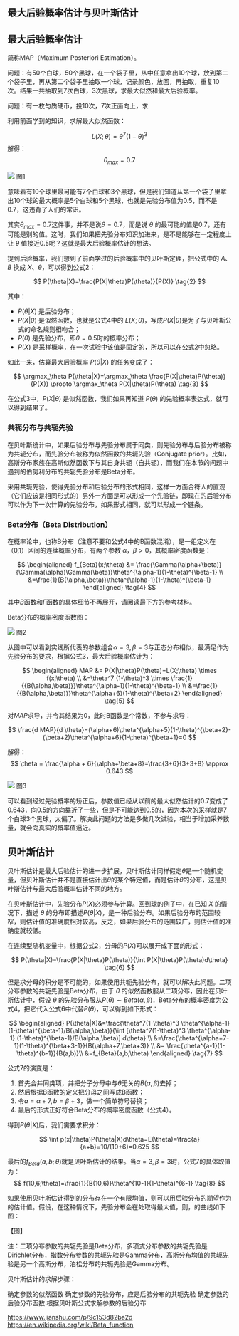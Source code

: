 <!--Copyright © Microsoft Corporation. All rights reserved.
  适用于[License](https://github.com/Microsoft/ai-edu/blob/master/LICENSE.md)版权许可-->

## 最大后验概率估计与贝叶斯估计

## 最大后验概率估计

简称MAP（Maximum Posteriori Estimation）。

问题：有50个白球，50个黑球，在一个袋子里，从中任意拿出10个球，放到第二个袋子里，再从第二个袋子里抽取一个球，记录颜色，放回，再抽取，重复10次。结果一共抽取到7次白球，3次黑球，求最大似然和最大后验概率。

问题：有一枚匀质硬币，投10次，7次正面向上，求

利用前面学到的知识，求解最大似然函数：

$$
L(X;\theta)= \theta^7 (1-\theta)^3 \tag{1}
$$
解得：
$$
\theta_{max}=0.7
$$

<img src="Images/likelihood_berno.png"/>
图1

意味着有10个球里最可能有7个白球和3个黑球，但是我们知道从第一个袋子里拿出10个球的最大概率是5个白球和5个黑球，也就是先验分布值为0.5，而不是0.7，这违背了人们的常识。

其实$\theta_{max}=0.7$这件事，并不是说$\theta=0.7$，而是说 $\theta$ 的最可能的值是0.7，还有可能是别的值。这时，我们如果把先验分布知识加进来，是不是能够在一定程度上让 $\theta$ 值接近0.5呢？这就是最大后验概率估计的想法。

提到后验概率，我们想到了前面学过的后验概率中的贝叶斯定理，把公式中的 $A、B$ 换成 $X、\theta$，可以得到公式2：

$$
P(\theta|X)=\frac{P(X|\theta)P(\theta)}{P(X)} \tag{2}
$$

其中：

- $P(\theta|X)$ 是后验分布；
- $P(X|\theta)$ 是似然函数，也就是公式4中的 $L(X;\theta)$，写成$P(X|\theta)$是为了与贝叶斯公式的命名规则相吻合；
- $P(\theta)$ 是先验分布，即$\theta=0.5$时的概率分布；
- $P(X)$ 是采样概率，在一次试验中该值是固定的，所以可以在公式2中忽略。

如此一来，估算最大后验概率 $P(\theta|X)$ 的任务变成了：

$$
\argmax_\theta P(\theta|X)=\argmax_\theta \frac{P(X|\theta)P(\theta)}{P(X)} \propto \argmax_\theta P(X|\theta)P(\theta) \tag{3}
$$

在公式3中，$P(X|\theta)$ 是似然函数，我们如果再知道 $P(\theta)$ 的先验概率表达式，就可以得到结果了。

### 共轭分布与共轭先验

在贝叶斯统计中，如果后验分布与先验分布属于同类，则先验分布与后验分布被称为共轭分布，而先验分布被称为似然函数的共轭先验（Conjugate prior）。比如，高斯分布家族在高斯似然函数下与其自身共轭（自共轭），而我们在本节的问题中遇到的伯努利分布的共轭先验分布是Beta分布。

采用共轭先验，使得先验分布和后验分布的形式相同，这样一方面合符人的直观（它们应该是相同形式的）另外一方面是可以形成一个先验链，即现在的后验分布可以作为下一次计算的先验分布，如果形式相同，就可以形成一个链条。

### Beta分布（Beta Distribution）

在概率论中，也称B分布（注意不要和公式4中的B函数混淆），是一组定义在（0,1）区间的连续概率分布，有两个参数 $\alpha，\beta >0$，其概率密度函数是：

$$
\begin{aligned}
f_{Beta}(x;\theta) &= \frac{\Gamma(\alpha+\beta)}{\Gamma(\alpha)\Gamma(\beta)}\theta^{\alpha-1}(1-\theta)^{\beta-1} \\
&=\frac{1}{B(\alpha,\beta)}\theta^{\alpha-1}(1-\theta)^{\beta-1}
\end{aligned} \tag{4}
$$

其中$B$函数和$\Gamma$函数的具体细节不再展开，请阅读最下方的参考材料。

Beta分布的概率密度函数图：

<img src="Images/BetaDist.png"/>
图2

从图中可以看到实线所代表的参数组合$\alpha=3, \beta=3$与正态分布相似，最满足作为先验分布的要求，根据公式3，最大后验概率估计为：

$$
\begin{aligned}
MAP &= P(X|\theta)P(\theta)=L(X;\theta) \times f(x;\theta) \\
&=\theta^7 (1-\theta)^3 \times \frac{1}{{B(\alpha,\beta)}}\theta^{\alpha-1}(1-\theta)^{\beta-1} \\
&=\frac{1}{{B(\alpha,\beta)}}\theta^{\alpha+6}(1-\theta)^{\beta+2}
\end{aligned} \tag{5}
$$

对$MAP$求导，并令其结果为0，此时B函数是个常数，不参与求导：

$$
\frac{d MAP}{d \theta}=(\alpha+6)\theta^{\alpha+5}(1-\theta)^{\beta+2}-(\beta+2)\theta^{\alpha+6}(1-\theta)^{\beta+1}=0
$$

解得：
$$
\theta = \frac{\alpha + 6}{\alpha+\beta+8}=\frac{3+6}{3+3+8} \approx 0.643
$$

<img src="Images/map_berno.png"/>
图3

可以看到经过先验概率的矫正后，参数值已经从以前的最大似然估计的0.7变成了0.643，向0.5的方向靠近了一些，但是不可能达到0.5的，因为本次的采样就是7个白球3个黑球，太偏了。解决此问题的方法是多做几次试验，相当于增加采养数量，就会向真实的概率值逼近。

## 贝叶斯估计

贝叶斯估计是最大后验估计的进一步扩展，贝叶斯估计同样假定$\theta$是一个随机变量，但贝叶斯估计并不是直接估计出$\theta$的某个特定值，而是估计$\theta$的分布，这是贝叶斯估计与最大后验概率估计不同的地方。

在贝叶斯估计中，先验分布$P(X)$必须参与计算。回到球的例子中，在已知 $X$ 的情况下，描述 $\theta$ 的分布即描述$P(\theta|X)$，是一种后验分布。如果后验分布的范围较窄，则估计值的准确度相对较高，反之，如果后验分布的范围较广，则估计值的准确度就较低。

在连续型随机变量中，根据公式2，分母的$P(X)$可以展开成下面的形式：

$$
P(\theta|X)=\frac{P(X|\theta)P(\theta)}{\int P(X|\theta)P(\theta)d\theta} \tag{6}
$$

但是求分母的积分是不可能的，如果使用共轭先验分布，就可以解决此问题。二项分布参数的共轭先验是Beta分布，由于 $\theta$ 的似然函数服从二项分布，因此在贝叶斯估计中，假设 $\theta$ 的先验分布服从$P(\theta)\sim Beta(\alpha, \beta)$，Beta分布的概率密度为公式4，把它代入公式6中代替$P(\theta)$，可以得到如下形式：

$$
\begin{aligned}
P(\theta|X)&=\frac{\theta^7(1-\theta)^3 \theta^{\alpha-1} (1-\theta)^{\beta-1}/B(\alpha,\beta)}{\int [\theta^7(1-\theta)^3 \theta^{\alpha-1} (1-\theta)^{\beta-1}/B(\alpha,\beta)] d\theta} \\
&=\frac{\theta^{\alpha+7-1}(1-\theta)^{\beta+3-1}}{B(\alpha+7,\beta+3)} \\
&= \frac{\theta^{a-1}(1-\theta)^{b-1}}{B(a,b)}\\
&=f_{Beta}(a,b;\theta)
\end{aligned} \tag{7}
$$

公式7的演变是：
1. 首先合并同类项，并把分子分母中与$\theta$无关的$B(\alpha,\beta)$去掉；
2. 然后根据B函数的定义把分母之间写成B函数；
3. 令$a=\alpha+7, b=\beta+3$，做一个简单符号替换；
4. 最后的形式正好符合Beta分布的概率密度函数（公式4）。

得到$P(\theta|X)$后，我们需要求积分：

$$
\int p(x|\theta)P(\theta|X)d\theta=E(\theta)=\frac{a}{a+b}=10/(10+6)=0.625
$$

最后的$f_{Beta}(a,b;\theta)$就是贝叶斯估计的结果。当$\alpha=3, \beta=3$时，公式7的具体取值为：
$$
f(10,6;\theta)=\frac{1}{B(10,6)}\theta^{10-1}(1-\theta)^{6-1} \tag{8}
$$

如果使用贝叶斯估计得到的分布存在一个有限均值，则可以用后验分布的期望作为的估计值。假设，在这种情况下，先验分布会在处取得最大值，则，的曲线如下图：

【图】

注：二项分布参数的共轭先验是Beta分布，多项式分布参数的共轭先验是Dirichlet分布，指数分布参数的共轭先验是Gamma分布，⾼斯分布均值的共轭先验是另⼀个⾼斯分布，泊松分布的共轭先验是Gamma分布。


贝叶斯估计的求解步骤：

确定参数的似然函数
确定参数的先验分布，应是后验分布的共轭先验
确定参数的后验分布函数
根据贝叶斯公式求解参数的后验分布

https://www.jianshu.com/p/9c153d82ba2d
https://en.wikipedia.org/wiki/Beta_function
